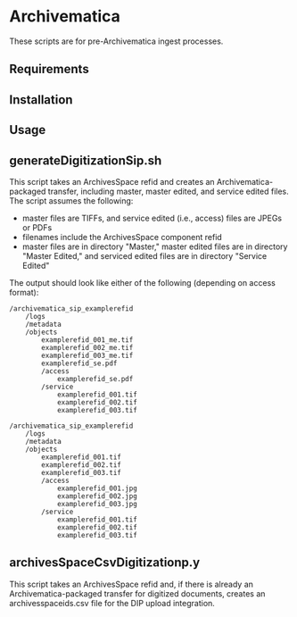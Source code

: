# Archivematica
These scripts are for pre-Archivematica ingest processes.


## Requirements


## Installation


## Usage


## generateDigitizationSip.sh
This script takes an ArchivesSpace refid and creates an Archivematica-packaged transfer, including master, master edited, and service edited files. The script assumes the following:

*	master files are TIFFs, and service edited (i.e., access) files are JPEGs or PDFs
*	filenames include the ArchivesSpace component refid
*	master files are in directory "Master," master edited files are in directory "Master Edited," and serviced edited files are in directory "Service Edited"

The output should look like either of the following (depending on access format):

```
/archivematica_sip_examplerefid
	/logs
	/metadata
	/objects
		examplerefid_001_me.tif
		examplerefid_002_me.tif
		examplerefid_003_me.tif
		examplerefid_se.pdf
		/access
			examplerefid_se.pdf
		/service
			examplerefid_001.tif
			examplerefid_002.tif
			examplerefid_003.tif
```

```
/archivematica_sip_examplerefid
	/logs
	/metadata
	/objects
		examplerefid_001.tif
		examplerefid_002.tif
		examplerefid_003.tif
		/access
			examplerefid_001.jpg
			examplerefid_002.jpg
			examplerefid_003.jpg
		/service
			examplerefid_001.tif
			examplerefid_002.tif
			examplerefid_003.tif
```
## archivesSpaceCsvDigitizationp.y
This script takes an ArchivesSpace refid and, if there is already an Archivematica-packaged transfer for digitized documents, creates an archivesspaceids.csv file for the DIP upload integration.

